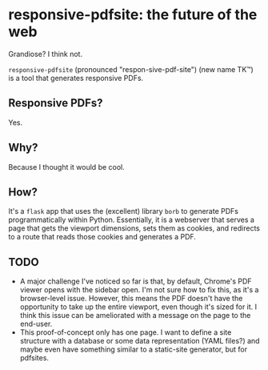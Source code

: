 # responsive-pdfsite: the future of the web

Grandiose? I think not.

`responsive-pdfsite` (pronounced "respon-sive-pdf-site") (new name TK™) is a tool that generates responsive PDFs.

## Responsive PDFs?

Yes.

## Why?

Because I thought it would be cool.

## How?

It's a `flask` app that uses the (excellent) library `borb` to generate PDFs programmatically within Python.
Essentially, it is a webserver that serves a page that gets the viewport dimensions, sets them as cookies, and
redirects to a route that reads those cookies and generates a PDF.

## TODO

- A major challenge I've noticed so far is that, by default, Chrome's PDF viewer opens with the sidebar open.
  I'm not sure how to fix this, as it's a browser-level issue. However, this means the PDF doesn't have the opportunity
  to take up the entire viewport, even though it's sized for it. I think this issue can be ameliorated with a message on
  the page to the end-user.
- This proof-of-concept only has one page. I want to define a site structure with a database or some data representation (YAML files?)
  and maybe even have something similar to a static-site generator, but for pdfsites.
